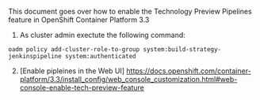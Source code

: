This document goes over how to enable the Technology Preview Pipelines feature in OpenShift Container Platform 3.3

1. As cluster admin exectute the following command:

`oadm policy add-cluster-role-to-group system:build-strategy-jenkinspipeline system:authenticated`

2. [Enable pipleines in the Web UI] https://docs.openshift.com/container-platform/3.3/install_config/web_console_customization.html#web-console-enable-tech-preview-feature
